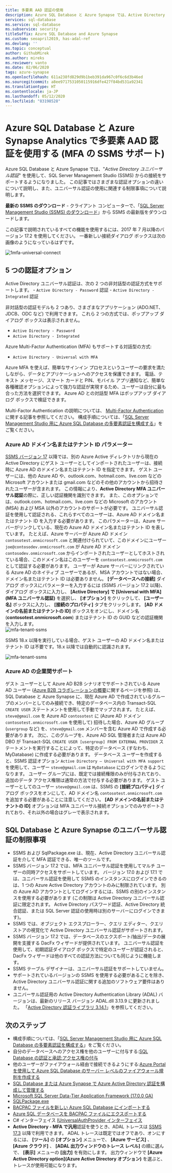 ```yaml
---
title: 多要素 AAD 認証の使用
description: Azure SQL Database と Azure Synapse では、Active Directory ユニバーサル認証を使用して、SQL Server Management Studio (SSMS) からの接続をサポートするようになりました。
services: sql-database
ms.service: sql-database
ms.subservice: security
titleSuffix: Azure SQL Database and Azure Synapse
ms.custom: seoapril2019, has-adal-ref
ms.devlang: ''
ms.topic: conceptual
author: GithubMirek
ms.author: mireks
ms.reviewer: vanto
ms.date: 02/06/2020
tags: azure-synapse
ms.openlocfilehash: 611a238fd829d9b1beb391da967c0f6c6d3b46ed
ms.sourcegitcommit: a8ee9717531050115916dfe427f84bd531a92341
ms.translationtype: HT
ms.contentlocale: ja-JP
ms.lasthandoff: 05/12/2020
ms.locfileid: "83198528"
---
```

# <a name="using-multi-factor-aad-authentication-with-azure-sql-database-and-azure-synapse-analytics-ssms-support-for-mfa"></a>Azure SQL Database と Azure Synapse Analytics で多要素 AAD 認証を使用する (MFA の SSMS サポート)
Azure SQL Database と Azure Synapse では、"*Active Directory ユニバーサル認証*" を使用して、SQL Server Management Studio (SSMS) からの接続をサポートするようになりました。 この記事ではさまざまな認証オプションの違いについて説明し、また、ユニバーサル認証の使用に関連する制限事項について説明します。 

**最新の SSMS のダウンロード** - クライアント コンピューターで、「[SQL Server Management Studio (SSMS) のダウンロード](https://msdn.microsoft.com/library/mt238290.aspx)」から SSMS の最新版をダウンロードします。 


この記事で説明されているすべての機能を使用するには、2017 年 7 月以降のバージョン 17.2 を使用してください。  一番新しい接続ダイアログ ボックスは次の画像のようになっているはずです。
 
  ![1mfa-universal-connect](./media/sql-database-ssms-mfa-auth/1mfa-universal-connect.png "[ユーザー名] ボックスへの入力を完了します。")  

## <a name="the-five-authentication-options"></a>5 つの認証オプション  

Active Directory ユニバーサル認証は、次の 2 つの非対話型の認証方式をサポートします。
    - `Active Directory - Password` 認証
    - `Active Directory - Integrated` 認証

非対話型の認証モデルも 2 つあり、さまざまなアプリケーション (ADO.NET、JDCB、ODC など) で利用できます。 これら 2 つの方式では、ポップアップ ダイアログ ボックスは表示されません。 
- `Active Directory - Password` 
- `Active Directory - Integrated` 

Azure Multi-Factor Authentication (MFA) もサポートする対話型の方式: 
- `Active Directory - Universal with MFA` 


Azure MFA を使えば、簡単なサインイン プロセスというユーザーの要求を満たしながら、データとアプリケーションへのアクセスを保護できます。 電話、テキスト メッセージ、スマート カードと PIN、モバイル アプリ通知など、簡単な各種確認オプションによって強力な認証が実現するため、ユーザーは自分に最も合った方法を選択できます。 Azure AD との対話型 MFA はポップアップ ダイアログ ボックスで検証できます。

Multi-Factor Authentication の説明については、 [Multi-Factor Authentication](../active-directory/authentication/multi-factor-authentication.md)に関する記事を参照してください。
構成手順については、「[SQL Server Management Studio 用に Azure SQL Database の多要素認証を構成する](sql-database-ssms-mfa-authentication-configure.md)」をご覧ください。

### <a name="azure-ad-domain-name-or-tenant-id-parameter"></a>Azure AD ドメイン名またはテナント ID パラメーター   

[SSMS バージョン 17](https://docs.microsoft.com/sql/ssms/download-sql-server-management-studio-ssms) 以降では、別の Azure Active ディレクトリから現在の Active Directory にゲスト ユーザーとしてインポートされたユーザーは、接続時に Azure AD のドメイン名またはテナント ID を指定できます。 ゲスト ユーザーには、他の Azure AD や、outlook.com、hotmail.com、live.com などの Microsoft アカウントまたは gmail.com などのその他のアカウントから招待されたユーザーが含まれます。 この情報により、**Active Directory MFA ユニバーサル認証**の際に、正しい認証機関を識別できます。 また、このオプションでは、outlook.com、hotmail.com、live.com などの Microsoft のアカウント (MSA) および MSA 以外のアカウントのサポートが必要です。 ユニバーサル認証を使用して認証される、これらすべてのユーザーは、Azure AD ドメイン名またはテナント ID を入力する必要があります。 このパラメーターは、Azure サーバーがリンクしている、現在の Azure AD ドメイン名またはテナント ID を表しています。 たとえば、Azure サーバーが Azure AD ドメイン `contosotest.onmicrosoft.com` と関連付けられていて、このドメインにユーザー `joe@contosodev.onmicrosoft.com` が Azure AD ドメイン `contosodev.onmicrosoft.com` からインポートされたユーザーとしてホストされている場合、このドメイン名はこのユーザーを `contosotest.onmicrosoft.com` として認証する必要があります。 ユーザーが Azure サーバーにリンクされている Azure AD のネイティブ ユーザーであるが、MSA アカウントではない場合、ドメイン名またはテナント ID は必要ありません。 **[データベースへの接続]** ダイアログ ボックスにパラメーターを入力するには (SSMS バージョン 17.2 以降)、ダイアログ ボックスに入力し、 **[Active Directory] で [Universal with MFA]\(MFA ユニバーサル認証\)** を選択し、 **[オプション]** をクリックして、 **[ユーザー名]** ボックスに入力し、 **[接続のプロパティ]** タブをクリックします。 **[AD ドメインの名前またはテナントの ID]** ボックスをオンにし、ドメイン名 (**contosotest.onmicrosoft.com**) またはテナント ID の GUID などの認証機関を入力します。  
   ![mfa-tenant-ssms](./media/sql-database-ssms-mfa-auth/mfa-tenant-ssms.png)

SSMS 18.x 以降を実行している場合、ゲスト ユーザーの AD ドメイン名またはテナント ID は不要です。18.x 以降では自動的に認識されます。

   ![mfa-tenant-ssms](./media/sql-database-ssms-mfa-auth/mfa-no-tenant-ssms.png)

### <a name="azure-ad-business-to-business-support"></a>Azure AD の企業間サポート   
ゲスト ユーザーとして Azure AD B2B シナリオでサポートされている Azure AD ユーザー ([Azure B2B コラボレーションの概要](../active-directory/active-directory-b2b-what-is-azure-ad-b2b.md)に関するページを参照) は、SQL Database と Azure Synapse に、現在 Azure AD で作成されているグループのメンバーとしてのみ接続でき、特定のデータベース内の Transact-SQL `CREATE USER` ステートメントを使用して手動でマップされます。 たとえば、`steve@gmail.com` を Azure AD `contosotest` に (Azure AD ドメイン `contosotest.onmicrosoft.com` を使用して) 招待した場合、Azure AD グループ (`usergroup` など) を、`steve@gmail.com` メンバーを含む Azure AD で作成する必要があります。 次に、このグループを、Azure AD SQL 管理者または Azure AD DBO が Transact-SQL `CREATE USER [usergroup] FROM EXTERNAL PROVIDER` ステートメントを実行することによって、特定のデータベース (すなわち、MyDatabase) に作成する必要があります。 データベース ユーザーを作成すると、SSMS 認証オプション `Active Directory – Universal with MFA support` を使用して、ユーザー `steve@gmail.com` は `MyDatabase` にログインできるようになります。 ユーザー グループには、既定では接続権限のみが付与されており、追加のデータ アクセス権限は通常の方法で付与する必要があります。 ゲスト ユーザーとしてのユーザー `steve@gmail.com` は、SSMS の **[接続プロパティ]** ダイアログ ボックスをオンにして、AD ドメイン名 `contosotest.onmicrosoft.com` を追加する必要があることに注意してください。 **[AD ドメインの名前またはテナントの ID]** オプションは MFA ユニバーサル接続オプションでのみサポートされており、それ以外の場合はグレーで表示されます。

## <a name="universal-authentication-limitations-for-sql-database-and-azure-synapse"></a>SQL Database と Azure Synapse のユニバーサル認証の制限事項
- SSMS および SqlPackage.exe は、現在、Active Directory ユニバーサル認証を介して MFA 認証できる、唯一のツールです。
- SSMS バージョン 17.2 では、MFA ユニバーサル認証を使用してマルチ ユーザーの同時アクセスをサポートしています。 バージョン 17.0 および 17.1 では、ユニバーサル認証を使用して SSMS のインスタンスにログインできるのは、1 つの Azure Active Directory アカウントのみに制限されています。 別の Azure AD アカウントとしてログインするには、SSMS の別のインスタンスを使用する必要があります (この制限は Active Directory ユニバーサル認証に限定されます。 Active Directory パスワード認証、Active Directory 統合認証、または SQL Server 認証の使用時は別のサーバーにログインできます)。
- SSMS では、オブジェクト エクスプローラー、クエリ エディター、クエリ ストアの視覚化で Active Directory ユニバーサル認証がサポートされます。
- SSMS バージョン 17.2 では、データベースのエクスポート/抽出/データの展開を支援する DacFx ウィザードが提供されています。 ユニバーサル認証を使用して、初期認証ダイアログ ボックスで特定のユーザーが認証されると、DacFx ウィザードは他のすべての認証方法についても同じように機能します。
- SSMS テーブル デザイナーは、ユニバーサル認証をサポートしていません。
- サポートされているバージョンの SSMS を使用する必要があることを除き、Active Directory ユニバーサル認証に関する追加のソフトウェア要件はありません。  
- ユニバーサル認証用の Active Directory Authentication Library (ADAL) バージョンは、最新のリリース バージョン ADAL.dll 3.13.9 に更新されました。 「[Active Directory 認証ライブラリ 3.14.1](https://www.nuget.org/packages/Microsoft.IdentityModel.Clients.ActiveDirectory/)」を参照してください。  


## <a name="next-steps"></a>次のステップ

- 構成手順については、「[SQL Server Management Studio 用に Azure SQL Database の多要素認証を構成する](sql-database-ssms-mfa-authentication-configure.md)」をご覧ください。
- 自分のデータベースへのアクセス権を他のユーザーに付与する:[SQL Database の認証と承認:アクセス権の付与](sql-database-manage-logins.md)  
- 他のユーザーがファイアウォール経由で接続できるようにする:[Azure Portal を使用して Azure SQL Database のサーバー レベルのファイアウォール規則を作成する](sql-database-configure-firewall-settings.md)  
- [SQL Database または Azure Synapse で Azure Active Directory 認証を構成して管理する](sql-database-aad-authentication-configure.md)  
- [Microsoft SQL Server Data-Tier Application Framework (17.0.0 GA)](https://www.microsoft.com/download/details.aspx?id=55088)  
- [SQLPackage.exe](https://docs.microsoft.com/sql/tools/sqlpackage)  
- [BACPAC ファイルを新しい Azure SQL Database にインポートする](../sql-database/sql-database-import.md)  
- [Azure SQL データベースを BACPAC ファイルにエクスポートする](../sql-database/sql-database-export.md)  
- C# インターフェイス [IUniversalAuthProvider インターフェイス](https://msdn.microsoft.com/library/microsoft.sqlserver.dac.iuniversalauthprovider.aspx)  
- **Active Directory - MFA で汎用**認証を使うとき、ADAL トレースは [SSMS 17.3](https://docs.microsoft.com/sql/ssms/download-sql-server-management-studio-ssms) 以降で利用できます。 ADAL トレースは既定ではオフであり、オンにするには、 **[ツール]** の **[オプション]** メニューで、 **[Azure サービス]** 、 **[Azure クラウド]** 、 **[ADAL 出力ウィンドウのトレース レベル]** の順に選んで、 **[表示]** メニューの **[出力]** を有効にします。 出力ウィンドウで **[Azure Active Directory option]\(Azure Active Directory オプション\)** を選ぶと、トレースが使用可能になります。  
